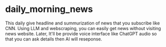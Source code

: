 # daily_morning_news
This daily give headline and summurization of news that you subscribe like CNN. Using LLM and webscraping, you can easily get news without visiting news website. Later, It'll be provide voice interface like ChatGPT audio so that you can ask details then AI will reseponse.
